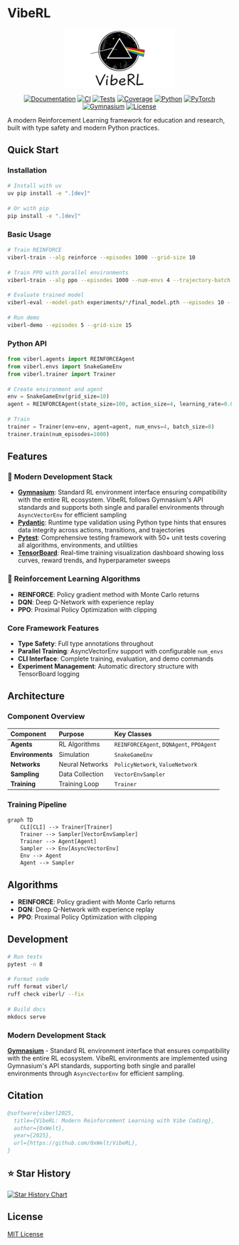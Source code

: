 # VibeRL

<p align="center">
  <img src="VibeRL%20LOGO.png" alt="VibeRL Logo" width="250"/>
</p>

<p align="center">
  <a href="https://0xwelt.github.io/VibeRL/"><img src="https://img.shields.io/badge/docs-0xwelt.github.io%2FVibeRL-blue" alt="Documentation"></a>
  <a href="https://github.com/0xWelt/VibeRL/actions"><img src="https://img.shields.io/github/actions/workflow/status/0xWelt/VibeRL/docs.yml?branch=main" alt="CI"></a>
  <a href="https://github.com/0xWelt/VibeRL/actions/workflows/pytest.yml"><img src="https://img.shields.io/github/actions/workflow/status/0xWelt/VibeRL/pytest.yml?branch=main" alt="Tests"></a>
  <a href="https://codecov.io/gh/0xWelt/VibeRL"><img src="https://img.shields.io/codecov/c/github/0xWelt/VibeRL" alt="Coverage"></a>
  <a href="https://www.python.org/downloads/"><img src="https://img.shields.io/badge/python-3.12+-3776ab" alt="Python"></a>
  <a href="https://pytorch.org/"><img src="https://img.shields.io/badge/PyTorch-ee4c2c" alt="PyTorch"></a>
  <a href="https://gymnasium.farama.org/"><img src="https://img.shields.io/badge/Gymnasium-008000" alt="Gymnasium"></a>
  <a href="https://opensource.org/licenses/MIT"><img src="https://img.shields.io/badge/license-MIT-green" alt="License"></a>
</p>

A modern Reinforcement Learning framework for education and research, built with type safety and modern Python practices.

## Quick Start

### Installation

```bash
# Install with uv
uv pip install -e ".[dev]"

# Or with pip
pip install -e ".[dev]"
```

### Basic Usage

```bash
# Train REINFORCE
viberl-train --alg reinforce --episodes 1000 --grid-size 10

# Train PPO with parallel environments
viberl-train --alg ppo --episodes 1000 --num-envs 4 --trajectory-batch 8

# Evaluate trained model
viberl-eval --model-path experiments/*/final_model.pth --episodes 10 --render

# Run demo
viberl-demo --episodes 5 --grid-size 15
```

### Python API

```python
from viberl.agents import REINFORCEAgent
from viberl.envs import SnakeGameEnv
from viberl.trainer import Trainer

# Create environment and agent
env = SnakeGameEnv(grid_size=10)
agent = REINFORCEAgent(state_size=100, action_size=4, learning_rate=0.001)

# Train
trainer = Trainer(env=env, agent=agent, num_envs=4, batch_size=8)
trainer.train(num_episodes=1000)
```

## Features

### 🔧 **Modern Development Stack**
- **[Gymnasium](https://gymnasium.farama.org/)**: Standard RL environment interface ensuring compatibility with the entire RL ecosystem. VibeRL follows Gymnasium's API standards and supports both single and parallel environments through `AsyncVectorEnv` for efficient sampling
- **[Pydantic](https://docs.pydantic.dev/)**: Runtime type validation using Python type hints that ensures data integrity across actions, transitions, and trajectories
- **[Pytest](https://docs.pytest.org/)**: Comprehensive testing framework with 50+ unit tests covering all algorithms, environments, and utilities
- **[TensorBoard](https://www.tensorflow.org/tensorboard)**: Real-time training visualization dashboard showing loss curves, reward trends, and hyperparameter sweeps

### 🤖 **Reinforcement Learning Algorithms**
- **REINFORCE**: Policy gradient method with Monte Carlo returns
- **DQN**: Deep Q-Network with experience replay
- **PPO**: Proximal Policy Optimization with clipping

### Core Framework Features
- **Type Safety**: Full type annotations throughout
- **Parallel Training**: AsyncVectorEnv support with configurable `num_envs`
- **CLI Interface**: Complete training, evaluation, and demo commands
- **Experiment Management**: Automatic directory structure with TensorBoard logging

## Architecture

### Component Overview

| Component | Purpose | Key Classes |
|:----------|:--------|:------------|
| **Agents** | RL Algorithms | `REINFORCEAgent`, `DQNAgent`, `PPOAgent` |
| **Environments** | Simulation | `SnakeGameEnv` |
| **Networks** | Neural Networks | `PolicyNetwork`, `ValueNetwork` |
| **Sampling** | Data Collection | `VectorEnvSampler` |
| **Training** | Training Loop | `Trainer` |

### Training Pipeline

```mermaid
graph TD
    CLI[CLI] --> Trainer[Trainer]
    Trainer --> Sampler[VectorEnvSampler]
    Trainer --> Agent[Agent]
    Sampler --> Env[AsyncVectorEnv]
    Env --> Agent
    Agent --> Sampler
```

## Algorithms

- **REINFORCE**: Policy gradient with Monte Carlo returns
- **DQN**: Deep Q-Network with experience replay
- **PPO**: Proximal Policy Optimization with clipping

## Development

```bash
# Run tests
pytest -n 8

# Format code
ruff format viberl/
ruff check viberl/ --fix

# Build docs
mkdocs serve
```

### Modern Development Stack

**[Gymnasium](https://gymnasium.farama.org/)** - Standard RL environment interface that ensures compatibility with the entire RL ecosystem. VibeRL environments are implemented using Gymnasium's API standards, supporting both single and parallel environments through `AsyncVectorEnv` for efficient sampling.

## Citation

```bibtex
@software{viberl2025,
  title={VibeRL: Modern Reinforcement Learning with Vibe Coding},
  author={0xWelt},
  year={2025},
  url={https://github.com/0xWelt/VibeRL},
}
```

## ⭐ Star History

[![Star History Chart](https://api.star-history.com/svg?repos=0xWelt/VibeRL&type=Date)](https://star-history.com/#0xWelt/VibeRL&Date)

## License

[MIT License](https://github.com/0xWelt/VibeRL/blob/main/LICENSE)
